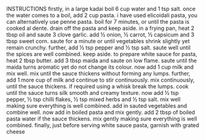 INSTRUCTIONS
firstly, in a large kadai boil 6 cup water and 1 tsp salt.
once the water comes to a boil, add 2 cup pasta. i have used elicoidali pasta, you can alternatively use penne pasta.
boil for 7 minutes, or until the pasta is cooked al dente.
drain off the pasta and keep aside.
in a frying pan, heat 2 tbsp oil and saute 3 clove garlic.
add ½ onion, ½ carrot, ½ capsicum and 3 tbsp sweet corn.
saute for a minute or until vegetables shrink slightly yet remain crunchy.
further, add ½ tsp pepper and ½ tsp salt.
saute well until the spices are well combined. keep aside.
to prepare white sauce for pasta, heat 2 tbsp butter.
add 3 tbsp maida and saute on low flame.
saute until the maida turns aromatic yet do not change its colour.
now add 1 cup milk and mix well.
mix until the sauce thickens without forming any lumps.
further, add 1 more cup of milk and continue to stir continuously.
mix continuously, until the sauce thickens. if required using a whisk break the lumps.
cook until the sauce turns silk smooth and creamy texture.
now add ½ tsp pepper, ½ tsp chilli flakes, ½ tsp mixed herbs and ½ tsp salt.
mix well making sure everything is well combined.
add in sauted vegetables and combine well.
now add in boiled pasta and mix gently.
add 2 tbsp of boiled pasta water if the sauce thickens.
mix gently making sure everything is well combined.
finally, just before serving white sauce pasta, garnish with grated cheese